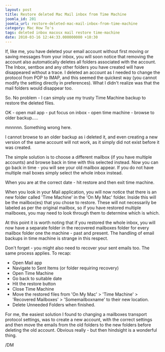 ```yaml
---
layout: post
title: Restore deleted Mac Mail inbox from Time Machine
joomla_id: 201
joomla_url: restore-deleted-mac-mail-inbox-from-time-machine
category: Mac How To's
tags: deleted inbox macosx mail restore time-machine
date: 2010-03-16 12:44:33.000000000 +10:30
---
```

<p>If, like me, you have deleted your email account without first moving or saving messages from your inbox, you will soon notice that removing the account also automatically deletes all folders associated with the account. The Inbox, sentbox and any other folders you have created will have disappeared without a trace. I deleted an account as I needed to change the protocol from POP to IMAP, and this seemed the quickest way (you cannot modify the setting directly in preferences). What I didn't realize was that the mail folders would disappear too.</p>
<p>So. No problem - I can simply use my trusty Time Machine backup to restore the deleted files.</p>
<p>OK - open mail app - put focus on inbox - open time machine - browse to older backup.....</p>
<p>mnnnnn. Something wrong here.</p>
<p>I cannot browse to an older backup as i deleted it, and even creating a new version of the same account will not work, as it simply did not exist before it was created.</p>
<p>The simple solution is to choose a different mailbox (if you have multiple accounts) and browse back in time with this selected instead. Now you can go back in time - you will see your old mailbox appear. If you do not have multiple mail boxes simply select the whole inbox instead.</p>
<p>When you are at the correct date - hit restore and then exit time machine.</p>
<p>When you look in your Mail application, you will now notice that there is an new folder called 'Time Machine' in the 'On My Mac' folder. Inside this will be the mailbox(es) that you chose to restore. These will not necessarily be labeled as per the original mailbox, so if you have restored multiple mailboxes, you may need to look through them to determine which is which.</p>
<p>At this point it is worth noting that if you restored the whole inbox, you will now have a separate folder in the recovered mailboxes folder for every mailbox folder one the machine - past and present. The handling of email backups in time machine is strange in this respect.</p>
<p>Don't forget - you might also need to recover your sent emails too. The same process applies. To recap:</p>
<ul>
<li>Open Mail app</li>
<li>Navigate to Sent Items (or folder requiring recovery)</li>
<li>Open Time Machine</li>
<li>Go back to suitable date</li>
<li>Hit the restore button</li>
<li>Close Time Machine</li>
<li>Move the restored files from 'On My Mac' &gt; 'Time Machine' &gt; 'Recovered Mailboxes' &gt; 'Somemailboxname' to their new location.</li>
<li>Delete Unneeded Folders when finished.</li>
</ul>
<p>For me, the easiest solution I found to changing a mailboxes transport protocol settings, was to create a new account, with the correct settings and then move the emails from the old folders to the new folders before deleting the old account. Obvious really - but then hindsight is a wonderful thing.</p>
<p>/DM</p>
